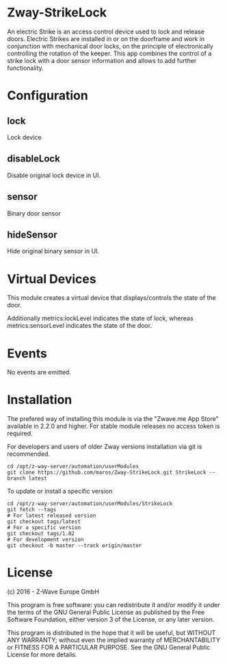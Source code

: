# Zway-StrikeLock

An electric Strike is an access control device used to lock and release doors.
Electric Strikes are installed in or on the doorframe and work in conjunction
with mechanical door locks, on the principle of electronically controlling the
rotation of the keeper. This app combines the control of a strike lock with a
door sensor information and allows to add further functionality.

# Configuration

## lock

Lock device

## disableLock

Disable original lock device in UI.

## sensor

Binary door sensor

## hideSensor

Hide original binary sensor in UI.

# Virtual Devices

This module creates a virtual device that displays/controls the state of the
door.

Additionally metrics:lockLevel indicates the state of lock, whereas
metrics:sensorLevel indicates the state of the door.

# Events

No events are emitted.

# Installation

The prefered way of installing this module is via the "Zwave.me App Store"
available in 2.2.0 and higher. For stable module releases no access token is 
required.

For developers and users of older Zway versions installation via git is 
recommended.

```shell
cd /opt/z-way-server/automation/userModules
git clone https://github.com/maros/Zway-StrikeLock.git StrikeLock --branch latest
```

To update or install a specific version
```shell
cd /opt/z-way-server/automation/userModules/StrikeLock
git fetch --tags
# For latest released version
git checkout tags/latest
# For a specific version
git checkout tags/1.02
# For development version
git checkout -b master --track origin/master
```

# License

(c) 2016 - Z-Wave Europe GmbH

This program is free software: you can redistribute it and/or modify
it under the terms of the GNU General Public License as published by
the Free Software Foundation, either version 3 of the License, or any 
later version.

This program is distributed in the hope that it will be useful,
but WITHOUT ANY WARRANTY; without even the implied warranty of
MERCHANTABILITY or FITNESS FOR A PARTICULAR PURPOSE. See the
GNU General Public License for more details.
